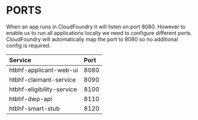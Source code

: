 # PORTS
When an app runs in CloudFoundry it will listen on port 8080. 
However to enable us to run all applications locally we need to configure different ports.
CloudFoundry will automatically map the port to 8080 so no additional config is required.

| Service                   | Port |
|:--------------------------|:-----|
| htbhf-applicant-web-ui    | 8080 |
| htbhf-claimant-service    | 8090 |
| htbhf-eligibility-service | 8100 |
| htbhf-dwp-api             | 8110 |
| htbhf-smart-stub          | 8120 |
